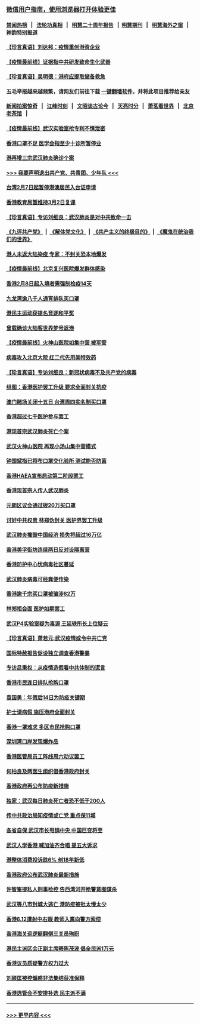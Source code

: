### [微信用户指南，使用浏览器打开体验更佳](https://github.com/gfw-breaker/banned-news1/blob/master/indexes/wechat-guide.md?t=0)
#### [禁闻热榜](热点新闻.md?t=0)  &nbsp;&nbsp;|&nbsp;&nbsp; [法轮功真相](https://github.com/gfw-breaker/truth/blob/master/README.md?t=0) &nbsp;&nbsp;|&nbsp;&nbsp; [明慧二十周年报告](https://github.com/gfw-breaker/mh-reports/blob/master/README.md?t=0) &nbsp;&nbsp;|&nbsp;&nbsp;[明慧期刊](https://github.com/gfw-breaker/mh-qikan) &nbsp;&nbsp;|&nbsp;&nbsp; [明慧海外之窗](https://github.com/gfw-breaker/mh-news/blob/master/README.md?t=0) &nbsp;&nbsp;|&nbsp;&nbsp; [神韵特别报道](https://github.com/gfw-breaker/mh-news/blob/master/shenyun.md?t=0)
#### [【珍言真语】刘达邦：疫情重创港资企业](../pages/nsc415/n11854274.md?t=02091855) 
#### [【疫情最前线】证据指中共研发致命生化武器](../pages/nsc415/n11853087.md?t=02091855) 
#### [【珍言真语】吴明德：港府应提取储备救急](../pages/nsc415/n11852734.md?t=02091855) 
#### 五毛举报越来越频繁，请网友们前往下载 [一键翻墙软件](https://github.com/gfw-breaker/ssr-accounts)，并将此项目推荐给亲友
#### [新闻拍案惊奇](https://github.com/gfw-breaker/banned-news1/blob/master/pages/link4.md) &nbsp;&nbsp;|&nbsp;&nbsp; [江峰时刻](https://github.com/gfw-breaker/banned-news1/blob/master/pages/link4.md) &nbsp;&nbsp;|&nbsp;&nbsp; [文昭谈古论今](https://github.com/gfw-breaker/banned-news1/blob/master/pages/link4.md) &nbsp;&nbsp;|&nbsp;&nbsp; [天亮时分](https://github.com/gfw-breaker/banned-news1/blob/master/pages/link4.md) &nbsp;&nbsp;|&nbsp;&nbsp; [萧茗看世界](https://github.com/gfw-breaker/banned-news1/blob/master/pages/link4.md) &nbsp;&nbsp;|&nbsp;&nbsp; [北京老茶馆](https://github.com/gfw-breaker/banned-news1/blob/master/pages/link4.md) &nbsp;&nbsp;|&nbsp;&nbsp; 
#### [【疫情最前线】武汉实验室抢专利不慎泄密](../pages/nsc415/n11850310.md?t=02091855) 
#### [香港口罩不足 医学会指至少十诊所暂停业](../pages/nsc415/n11850301.md?t=02091855) 
#### [港再增三宗武汉肺炎确诊个案](../pages/nsc415/n11850328.md?t=02091855) 
#### [>>> 我要声明退出共产党、共青团、少年队 <<<](https://github.com/begood0513/goodnews/blob/master/quit/letter.md) 
#### [台湾2月7日起暂停港澳居民入台证申请](../pages/nsc415/n11850304.md?t=02091855) 
#### [香港教育局暂维持3月2日复课](../pages/nsc415/n11850260.md?t=02091855) 
#### [【珍言真语】专访刘细良：武汉肺炎是对中共致命一击](../pages/nsc415/n11849934.md?t=02091855) 
#### [《九评共产党》](https://github.com/begood0513/9ping.md/blob/master/README.md) &nbsp;|&nbsp; [《解体党文化》](../../../../jtdwh.md/blob/master/README.md)  &nbsp;|&nbsp; [《共产主义的终极目的》](../../../../gczydzjmd.md/blob/master/README.md) &nbsp;|&nbsp; [《魔鬼在统治我们的世界》](../../../../mgztzwmdsj.md/blob/master/README.md) 
#### [港人未返大陆染疫 专家：不封关恐本地爆发](../pages/nsc415/n11848021.md?t=02091855) 
#### [【疫情最前线】北京复兴医院爆发群体感染](../pages/nsc415/n11847626.md?t=02091855) 
#### [香港2月8日起入境者需强制检疫14天](../pages/nsc415/n11847658.md?t=02091855) 
#### [九龙湾逾八千人通宵排队买口罩](../pages/nsc415/n11847647.md?t=02091855) 
#### [港民主运动获提名竞逐和平奖](../pages/nsc415/n11847633.md?t=02091855) 
#### [曾载确诊大陆客世界梦号返港](../pages/nsc415/n11847608.md?t=02091855) 
#### [【疫情最前线】火神山医院如集中营 被军管](../pages/nsc415/n11847524.md?t=02091855) 
#### [病毒攻入北京大院 红二代先用美特效药](../pages/nsc415/n11847427.md?t=02091855) 
#### [【珍言真语】专访刘细良：新冠状病毒不及共产党的病毒](../pages/nsc415/n11847164.md?t=02091855) 
#### [组图：香港医护罢工升级 要求全面封关抗疫](../pages/nsc415/n11844107.md?t=02091855) 
#### [澳门赌场关闭十五日 台湾周四实名制买口罩](../pages/nsc415/n11845083.md?t=02091855) 
#### [香港超过七千医护参与罢工](../pages/nsc415/n11845051.md?t=02091855) 
#### [港现首宗武汉肺炎死亡个案](../pages/nsc415/n11844998.md?t=02091855) 
#### [武汉火神山医院 再现小汤山集中营模式](../pages/nsc415/n11844763.md?t=02091855) 
#### [钟国斌指已将布口罩交化验所 测试能否防菌](../pages/nsc415/n11842783.md?t=02091855) 
#### [香港HAEA宣布启动第二阶段罢工](../pages/nsc415/n11842723.md?t=02091855) 
#### [香港现首宗人传人武汉肺炎](../pages/nsc415/n11842766.md?t=02091855) 
#### [元朗区议会通过拨20万买口罩](../pages/nsc415/n11842754.md?t=02091855) 
#### [讨好中共权贵 林郑伪封关 医护界罢工升级](../pages/nsc415/n11842359.md?t=02091855) 
#### [武汉肺炎摧毁中国经济 损失将超过16万亿](../pages/nsc415/n11839723.md?t=02091855) 
#### [香港美孚街坊连续两日反对设隔离营](../pages/nsc415/n11839962.md?t=02091855) 
#### [香港防护中心忧病毒社区蔓延](../pages/nsc415/n11839933.md?t=02091855) 
#### [武汉肺炎病毒可经粪便传染](../pages/nsc415/n11839939.md?t=02091855) 
#### [香港逾千宗买口罩被骗涉82万](../pages/nsc415/n11839914.md?t=02091855) 
#### [林郑拒会面 医护如期罢工](../pages/nsc415/n11839892.md?t=02091855) 
#### [武汉P4实验室疑为毒源 王延轶所长上位疑云](../pages/nsc415/n11835543.md?t=02091855) 
#### [【珍言真语】萧若元:武汉疫情或令中共亡党](../pages/nsc415/n11829394.md?t=02091855) 
#### [国际特赦报告促设独立调查香港警暴](../pages/nsc415/n11833845.md?t=02091855) 
#### [专访吕秉权：从疫情造假看中共体制的谎言](../pages/nsc415/n11833813.md?t=02091855) 
#### [香港市民连日排队抢购口罩](../pages/nsc415/n11833794.md?t=02091855) 
#### [袁国勇：年假后14日为防疫关键期](../pages/nsc415/n11831088.md?t=02091855) 
#### [护士请病假 施压港府全面封关](../pages/nsc415/n11831030.md?t=02091855) 
#### [香港一罩难求 多区市民抢购口罩](../pages/nsc415/n11831002.md?t=02091855) 
#### [深圳湾口岸发现爆炸品](../pages/nsc415/n11828802.md?t=02091855) 
#### [香港医管局员工阵线周六动议罢工](../pages/nsc415/n11828762.md?t=02091855) 
#### [何柏良及两医生组织倡香港政府封关](../pages/nsc415/n11828749.md?t=02091855) 
#### [香港政府再公布防疫新措施](../pages/nsc415/n11828716.md?t=02091855) 
#### [独家：武汉每日肺炎死亡者恐不低于200人](../pages/nsc415/n11828240.md?t=02091855) 
#### [传中共政治局知疫情或亡党 重点保11城](../pages/nsc415/n11828145.md?t=02091855) 
#### [各省自保 武汉市长甩锅中央 中国巨变将至](../pages/nsc415/n11828021.md?t=02091855) 
#### [武汉人学香港 喊加油齐合唱 提五大诉求](../pages/nsc415/n11827046.md?t=02091855) 
#### [港整体消费投诉跌6% 创18年新低](../pages/nsc415/n11817280.md?t=02091855) 
#### [香港政府公布武汉肺炎最新措施](../pages/nsc415/n11817152.md?t=02091855) 
#### [许智峯提私人刑事检控 告西湾河开枪警意图谋杀](../pages/nsc415/n11817132.md?t=02091855) 
#### [武汉等八市封城大逃亡 港防疫被批太慢太少](../pages/nsc415/n11817058.md?t=02091855) 
#### [香港6.12遭射中右眼 教师入禀向警方索偿](../pages/nsc415/n11814678.md?t=02091855) 
#### [香港海关巡逻艇翻侧三关员殉职](../pages/nsc415/n11814604.md?t=02091855) 
#### [港民主派区会正副主席晤陈茂波 倡全民派1万元](../pages/nsc415/n11814582.md?t=02091855) 
#### [香港议员质疑警方权力过大](../pages/nsc415/n11814560.md?t=02091855) 
#### [刘颕匡被控煽惑非法集结获准保释](../pages/nsc415/n11811727.md?t=02091855) 
#### [香港选管会不安排补选 民主派不满](../pages/nsc415/n11811691.md?t=02091855) 

----
#### [ >>> 更早内容 <<< ](../indexes/nsc415-earlier.md)
